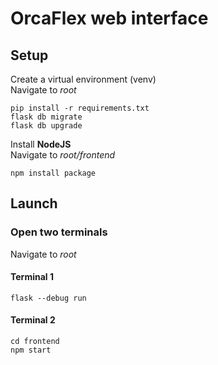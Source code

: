 # OrcaFlex web interface

## Setup

Create a virtual environment (venv)  
Navigate to *root*  

```
pip install -r requirements.txt
flask db migrate
flask db upgrade
```

Install **NodeJS**  
Navigate to *root/frontend*  

```
npm install package
```

## Launch

### Open two terminals

Navigate to *root*

#### Terminal 1
```
flask --debug run
```

#### Terminal 2
```
cd frontend
npm start
```